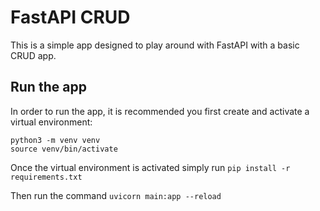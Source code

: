 # FastAPI CRUD

This is a simple app designed to play around with FastAPI with a basic CRUD app.

## Run the app

In order to run the app, it is recommended you first create and activate a virtual environment:

```
python3 -m venv venv
source venv/bin/activate
```

Once the virtual environment is activated simply run `pip install -r requirements.txt`

Then run the command `uvicorn main:app --reload`
